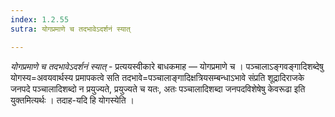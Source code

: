 ```yaml
---
index: 1.2.55
sutra: योगप्रमाणे च तदभावेऽदर्शनं स्यात्

---
```

_योगप्रमाणे च तदभावेऽदर्शनं स्यात्_ - प्रत्ययस्वीकारे बाधकमाह — योगप्रमाणे च । पञ्चालाऽङ्गवङ्गादिशब्देषु योगस्य=अवयवार्थस्य प्रमापकत्वे सति तदभावे=पञ्चालाङ्गादिक्षत्रियसम्बन्धाऽभावे संप्रति शूद्रादिराजके जनपदे पञ्चालादिशब्दो न प्रयुज्यते, प्रयुज्यते च यतः, अतः पञ्चालादिशब्दा जनपदविशेषेषु केवरूढा इति युक्तमित्यर्थः । तदाह-यदि हि योगस्येति ।